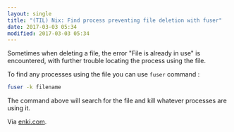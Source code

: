 ```yaml
---
layout: single
title: "(TIL) Nix: Find process preventing file deletion with fuser"
date: 2017-03-03 05:34
modified: 2017-03-03 05:34
---
```


Sometimes when deleting a file, the error "File is already in use" is encountered,
with further trouble locating the process using the file.

To find any processes using the file you can use `fuser` command :

```bash
fuser -k filename
```

The command above will search for the file and kill whatever processes are using
it.

Via [enki.com](https://insights.enki.com/insight/55e8d159cc63eb3a0074d1db).
